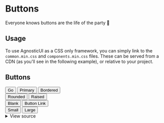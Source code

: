 # Buttons

Everyone knows buttons are the life of the party :man_dancing:

<div class="mbe24"></div>

## Usage

To use AgnosticUI as a CSS only framework, you can simply link to the `common.min.css` and `components.min.css` files. These can be served from a CDN (as you'll see in the following example), or relative to your project.

## Buttons

<div class="flex flex-wrap mbs24 mbe24">
  <button class="btn">Go</button>
  <span class="mie16"></span>
  <button class="btn btn-primary">Primary</button>
  <span class="mie16"></span>
  <button class="btn btn-primary btn-bordered">Bordered</button>
</div>
<div class="flex flex-wrap mbe24">
  <button class="btn btn-primary btn-rounded">Rounded</button>
  <span class="mie16"></span>
  <button class="btn btn-raised">Raised</button>
</div>
<div class="flex flex-wrap mbe24">
  <button class="btn btn-blank">Blank</button>
  <span class="mie16"></span>
  <button class="btn btn-link">Button Link</button>
</div>
<div class="flex flex-wrap">
  <button class="btn btn-small">Small</button>
  <span class="mie16"></span>
  <button class="btn btn-large">Large</button>
</div>

<div class="mbe24"></div>

<details class="disclose disclose-bordered">
<summary class="disclose-title">View source</summary>

```html
<head>
  <!-- ...codes omitted for brevity -->
  <link rel="stylesheet" type="text/css" href="https://unpkg.com/agnostic-css@1.0.12/public/css-dist/common.min.css">
  <link rel="stylesheet" type="text/css" href="https://unpkg.com/agnostic-css@1.0.12/public/css-dist/components.min.css">
</head>
<body>
  <button class="btn">Go</button>
  <span class="mie16"></span>
  <button class="btn btn-primary">Primary</button>
  <span class="mie16"></span>
  <button class="btn btn-primary btn-bordered">Bordered</button>
  <span class="mie16"></span>
  <button class="btn btn-primary btn-rounded">Rounded</button>
  <span class="mie16"></span>
  <button class="btn btn-raised">Raised</button>
  <span class="mie16"></span>
  <button class="btn btn-link">Button Links</button>
  <span class="mie16"></span>
  <button class="btn btn-blank">Button Blank</button>
  <span class="mie16"></span>
  <!-- ...codes omitted for brevity -->
```
</details>
